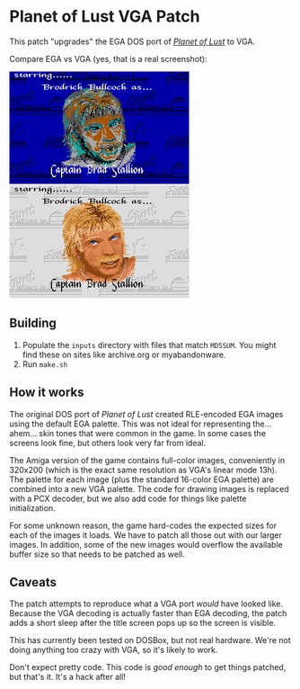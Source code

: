 # Planet of Lust VGA Patch

This patch "upgrades" the EGA DOS port of [*Planet of Lust*](https://www.myabandonware.com/game/planet-of-lust-qg)
to VGA.

Compare EGA vs VGA (yes, that is a real screenshot):

![EGA](docimages/brad-ega.png) ![VGA](docimages/brad-vga.png) 

## Building

1. Populate the `inputs` directory with files that match `MD5SUM`. You might find these on 
sites like archive.org or myabandonware.
2. Run `make.sh`

## How it works

The original DOS port of *Planet of Lust* created RLE-encoded EGA images using the default EGA palette. This
was not ideal for representing the... ahem... skin tones that were common in the game. In some cases the screens
look fine, but others look very far from ideal.

The Amiga version of the game contains full-color images, conveniently in 320x200 (which is the exact same
resolution as VGA's linear mode 13h). The palette for each image (plus the standard 16-color EGA palette)
are combined into a new VGA palette. The code for drawing images is replaced with a PCX decoder, but we also
add code for things like palette initialization.

For some unknown reason, the game hard-codes the expected sizes for each of the images it loads. We have
to patch all those out with our larger images. In addition, some of the new images would overflow the
available buffer size so that needs to be patched as well.

## Caveats

The patch attempts to reproduce what a VGA port _would_ have looked like. Because the VGA decoding is
actually faster than EGA decoding, the patch adds a short sleep after the title screen pops up so the
screen is visible.

This has currently been tested on DOSBox, but not real hardware. We're not doing anything too crazy with
VGA, so it's likely to work.

Don't expect pretty code. This code is _good enough_ to get things patched, but that's it. It's a hack
after all!
